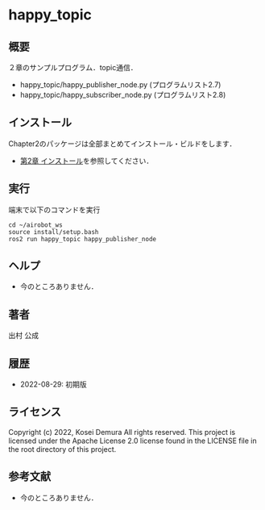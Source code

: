 # happy_topic
## 概要
２章のサンプルプログラム．topic通信．
- happy_topic/happy_publisher_node.py  (プログラムリスト2.7)
- happy_topic/happy_subscriber_node.py (プログラムリスト2.8)


## インストール
Chapter2のパッケージは全部まとめてインストール・ビルドをします．
- [第2章 インストール](https://github.com/AI-Robot-Book/chapter2)を参照してください．

## 実行  
端末で以下のコマンドを実行
```
cd ~/airobot_ws
source install/setup.bash
ros2 run happy_topic happy_publisher_node
```

## ヘルプ
- 今のところありません．
　
 
## 著者
出村 公成


## 履歴
- 2022-08-29: 初期版


## ライセンス
Copyright (c) 2022, Kosei Demura All rights reserved. This project is licensed under the Apache License 2.0 license found in the LICENSE file in the root directory of this project.


## 参考文献
- 今のところありません．
